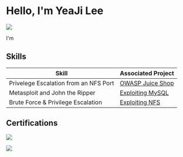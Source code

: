 # Hello, I'm YeaJi Lee
<a href="https://linkedin.com/in/yeaji-lee-423b8220a"><img src="https://img.shields.io/badge/-LinkedIn-0072b1?&style=for-the-badge&logo=linkedin&logoColor=white" /></a>

I'm

## Skills

| Skill                                         | Associated Project         |
|-----------------------------------------------|----------------------------|
| Privelege Escalation from an NFS Port | <a href="https://google.com">OWASP Juice Shop</a>|
| Metasploit and John the Ripper | <a href="https://google.com">Exploiting MySQL</a>|
| Brute Force & Privilege Escalation        | <a href="https://github.com/yealee925/Exploiting-NFS">Exploiting NFS</a>|

## Certifications
<a href= "https://www.credly.com/badges/b7a9c494-3b68-4d45-b5b7-9b97ffe54f3a/linked_in_profile"><img src="https://img.shields.io/badge/-Security%2B-FF0000?&style=for-the-badge&logo=CompTIA&logoColor=white" /></a>

<a href= "https://www.credly.com/badges/3cbb7399-733f-455c-a60e-c483f6e29637/linked_in_profile"><img src="https://img.shields.io/badge/-CC-006400?&style=for-the-badge&logoColor=white" /></a>
